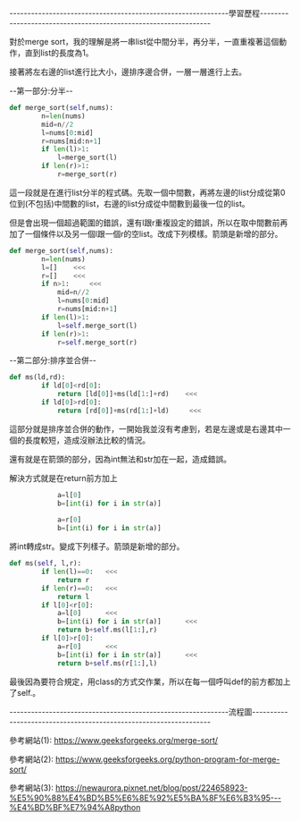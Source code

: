 -------------------------------------------------------------學習歷程----------------------------------------------------------------

對於merge sort，我的理解是將一串list從中間分半，再分半，一直重複著這個動作，直到list的長度為1。

接著將左右邊的list進行比大小，邊排序邊合併，一層一層進行上去。

--第一部分:分半--
```Python
def merge_sort(self,nums):
        n=len(nums)
        mid=n//2
        l=nums[0:mid]
        r=nums[mid:n+1]
        if len(l)>1:
            l=merge_sort(l)
        if len(r)>1:
            r=merge_sort(r)
```      
這一段就是在進行list分半的程式碼。先取一個中間數，再將左邊的list分成從第0位到(不包括)中間數的list，右邊的list分成從中間數到最後一位的list。

但是會出現一個超過範圍的錯誤，還有l跟r重複設定的錯誤，所以在取中間數前再加了一個條件以及另一個l跟一個r的空list。改成下列模樣。箭頭是新增的部分。

```Python
def merge_sort(self,nums):
        n=len(nums)
        l=[]    <<<
        r=[]    <<<
        if n>1:     <<<
            mid=n//2
            l=nums[0:mid]
            r=nums[mid:n+1]
        if len(l)>1:
            l=self.merge_sort(l)
        if len(r)>1:
            r=self.merge_sort(r)
```
--第二部分:排序並合併--
```Python
def ms(ld,rd):
        if ld[0]<rd[0]:
            return [ld[0]]+ms(ld[1:]+rd)    <<<
        if ld[0]>rd[0]:
            return [rd[0]]+ms(rd[1:]+ld)     <<<
```
這部分就是排序並合併的動作，一開始我並沒有考慮到，若是左邊或是右邊其中一個的長度較短，造成沒辦法比較的情況。

還有就是在箭頭的部分，因為int無法和str加在一起，造成錯誤。

解決方式就是在return前方加上
```Python
            a=l[0]      
            b=[int(i) for i in str(a)]      
            
            a=r[0]      
            b=[int(i) for i in str(a)]      
```
將int轉成str。變成下列樣子。箭頭是新增的部分。
```Python
def ms(self, l,r):
        if len(l)==0:   <<<
            return r
        if len(r)==0:   <<<
            return l
        if l[0]<r[0]:
            a=l[0]      <<<
            b=[int(i) for i in str(a)]      <<<
            return b+self.ms(l[1:],r)
        if l[0]>r[0]:
            a=r[0]      <<<
            b=[int(i) for i in str(a)]      <<<
            return b+self.ms(r[1:],l)
```
最後因為要符合規定，用class的方式交作業，所以在每一個呼叫def的前方都加上了self.。

-------------------------------------------------------------流程圖------------------------------------------------------------------

參考網站(1): https://www.geeksforgeeks.org/merge-sort/

參考網站(2): https://www.geeksforgeeks.org/python-program-for-merge-sort/

參考網站(3): https://newaurora.pixnet.net/blog/post/224658923-%E5%90%88%E4%BD%B5%E6%8E%92%E5%BA%8F%E6%B3%95---%E4%BD%BF%E7%94%A8python
